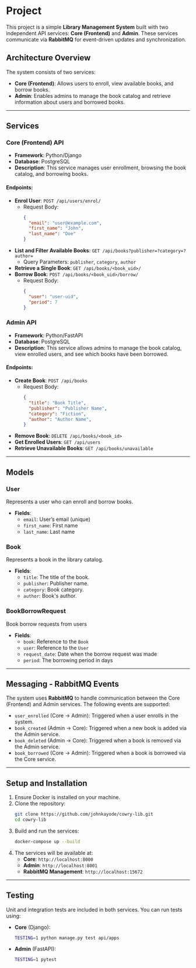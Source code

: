 # Project

This project is a simple **Library Management System** built with two independent API services: **Core (Frontend)** and **Admin**. These services communicate via **RabbitMQ** for event-driven updates and synchronization.

## Architecture Overview

The system consists of two services:

- **Core (Frontend)**: Allows users to enroll, view available books, and borrow books.
- **Admin**: Enables admins to manage the book catalog and retrieve information about users and borrowed books.

---

## Services

### Core (Frontend) API
- **Framework**: Python/Django
- **Database**: PostgreSQL
- **Description**: This service manages user enrollment, browsing the book catalog, and borrowing books.

#### Endpoints:
- **Enrol User**: `POST /api/users/enrol/`
  - Request Body:
    ```json
    { 
      "email": "user@example.com",
      "first_name": "John",
      "last_name": "Doe"
    }
    ```
- **List and Filter Available Books**: `GET /api/books?publisher=?category=?author=`
  - Query Parameters: `publisher`, `category`, `author`
- **Retrieve a Single Book**: `GET /api/books/<book_uid>/`
- **Borrow Book**: `POST /api/books/<book_uid>/borrow/`
  - Request Body:
    ```json
    { 
      "user": "user-uid",
      "period": 7 
    }
    ```

### Admin API
- **Framework**: Python/FastAPI
- **Database**: PostgreSQL
- **Description**: This service allows admins to manage the book catalog, view enrolled users, and see which books have been borrowed.

#### Endpoints:
- **Create Book**: `POST /api/books`
  - Request Body:
    ```json
    { 
      "title": "Book Title",
      "publisher": "Publisher Name",
      "category": "Fiction",
      "author": "Author Name",
    }
    ```
- **Remove Book**: `DELETE /api/books/<book_id>`
- **Get Enrolled Users**: `GET /api/users`
- **Retrieve Unavailable Books**: `GET /api/books/unavailable`

---

## Models

### User
Represents a user who can enroll and borrow books.
- **Fields**:
  - `email`: User’s email (unique)
  - `first_name`: First name
  - `last_name`: Last name

### Book
Represents a book in the library catalog.
- **Fields**:
  - `title`: The title of the book.
  - `publisher`: Publisher name.
  - `category`: Book category. 
  - `author`: Book's author.

### BookBorrowRequest
Book borrow requests from users
- **Fields**:
  - `book`: Reference to the `Book`
  - `user`: Reference to the `User`
  - `request_date`: Date when the borrow request was made
  - `period`: The borrowing period in days

---

## Messaging - RabbitMQ Events

The system uses **RabbitMQ** to handle communication between the Core (Frontend) and Admin services. The following events are supported:

- `user_enrolled` (Core -> Admin): Triggered when a user enrolls in the system.
- `book_created` (Admin -> Core): Triggered when a new book is added via the Admin service.
- `book_deleted` (Admin -> Core): Triggered when a book is removed via the Admin service.
- `book_borrowed` (Core -> Admin): Triggered when a book is borrowed via the Core service.

---

## Setup and Installation

1. Ensure Docker is installed on your machine.
2. Clone the repository:
    ```bash
    git clone https://github.com/johnkayode/cowry-lib.git
    cd cowry-lib
    ```
3. Build and run the services:
    ```bash
    docker-compose up --build
    ```
3. The services will be available at:
    - **Core**: `http://localhost:8000`
    - **Admin**: `http://localhost:8001`
    - **RabbitMQ Management**: `http://localhost:15672`
---

## Testing

Unit and integration tests are included in both services. You can run tests using:

- **Core** (Django):
  ```bash
  TESTING=1 python manage.py test api/apps
- **Admin** (FastAPI):
  ```bash
  TESTING=1 pytest
